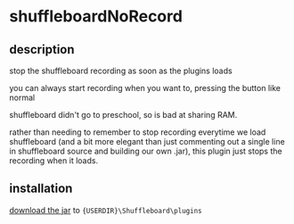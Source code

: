 # shuffleboardNoRecord

## description
stop the shuffleboard recording as soon as the plugins loads

you can always start recording when you want to, pressing the button like normal

shuffleboard didn't go to preschool, so is bad at sharing RAM. 

rather than needing to remember to stop recording everytime we load shuffleboard (and a bit more elegant than just commenting out a single line in shuffleboard source and building our own .jar), this plugin just stops the recording when it loads.

## installation
[download the jar](https://github.com/teamhyper/shuffleboardNoRecord/releases/latest) to `{USERDIR}\Shuffleboard\plugins`
